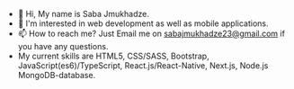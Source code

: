 - 👋 Hi, My name is Saba Jmukhadze.
- 👀 I'm interested in web development as well as mobile applications.
- 📫 How to reach me? Just Email me on sabajmukhadze23@gmail.com if you have any questions.
- My current skills are HTML5, CSS/SASS, Bootstrap, JavaScript(es6)/TypeScript, React.js/React-Native, Next.js, Node.js MongoDB-database.

